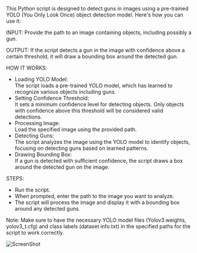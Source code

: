 This Python script is designed to detect guns in images using a pre-trained YOLO (You Only Look Once) object detection model. 
Here's how you can use it:

INPUT: 
Provide the path to an image containing objects, including possibly a gun. <br>

OUTPUT: 
If the script detects a gun in the image with confidence above a certain threshold, it will draw a bounding box around the detected gun.

HOW IT WORKS:

* Loading YOLO Model:<br>
The script loads a pre-trained YOLO model, which has learned to recognize various objects including guns.<br>
* Setting Confidence Threshold:<br>
It sets a minimum confidence level for detecting objects. Only objects with confidence above this threshold will be considered valid detections.<br>
* Processing Image:<br>
Load the specified image using the provided path.<br>
* Detecting Guns:<br>
The script analyzes the image using the YOLO model to identify objects, focusing on detecting guns based on learned patterns.<br>
* Drawing Bounding Box:<br>
If a gun is detected with sufficient confidence, the script draws a box around the detected gun on the image.<br>


STEPS:

* Run the script.
* When prompted, enter the path to the image you want to analyze.
* The script will process the image and display it with a bounding box around any detected guns.

Note: Make sure to have the necessary YOLO model files (Yolov3.weights, yolov3_t.cfg) and class labels (dataset info.txt) in the specified paths for the script to work correctly.



![ScreenShot](https://github.com/hija-happy/Weapon-Detection-Yolo/assets/116438494/d4b452f7-7496-471e-a857-d7d423665c29)
